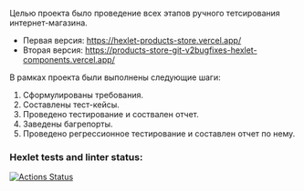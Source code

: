 Целью проекта было проведение всех этапов ручного тетсирования интернет-магазина. 
- Первая версия: https://hexlet-products-store.vercel.app/
- Вторая версия: https://products-store-git-v2bugfixes-hexlet-components.vercel.app/

В рамках проекта были выполнены следующие шаги: 
1. Сформулированы требования.
2. Составлены тест-кейсы.
3. Проведено тестирование и соствален отчет.
4. Заведены багрепорты.
5. Проведено регрессионное тестирование и составлен отчет по нему.

### Hexlet tests and linter status:
[![Actions Status](https://github.com/ShushaAlex/qa-engineer-project-84/workflows/hexlet-check/badge.svg)](https://github.com/ShushaAlex/qa-engineer-project-84/actions)
